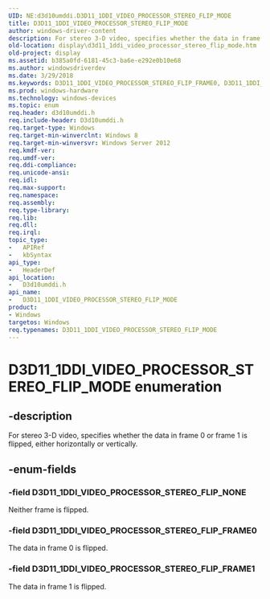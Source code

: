 ```yaml
---
UID: NE:d3d10umddi.D3D11_1DDI_VIDEO_PROCESSOR_STEREO_FLIP_MODE
title: D3D11_1DDI_VIDEO_PROCESSOR_STEREO_FLIP_MODE
author: windows-driver-content
description: For stereo 3-D video, specifies whether the data in frame 0 or frame 1 is flipped, either horizontally or vertically.
old-location: display\d3d11_1ddi_video_processor_stereo_flip_mode.htm
old-project: display
ms.assetid: b385a0fd-6181-45c3-ba6e-e292e0b10e68
ms.author: windowsdriverdev
ms.date: 3/29/2018
ms.keywords: D3D11_1DDI_VIDEO_PROCESSOR_STEREO_FLIP_FRAME0, D3D11_1DDI_VIDEO_PROCESSOR_STEREO_FLIP_FRAME1, D3D11_1DDI_VIDEO_PROCESSOR_STEREO_FLIP_MODE, D3D11_1DDI_VIDEO_PROCESSOR_STEREO_FLIP_MODE enumeration [Display Devices], D3D11_1DDI_VIDEO_PROCESSOR_STEREO_FLIP_NONE, d3d10umddi/D3D11_1DDI_VIDEO_PROCESSOR_STEREO_FLIP_FRAME0, d3d10umddi/D3D11_1DDI_VIDEO_PROCESSOR_STEREO_FLIP_FRAME1, d3d10umddi/D3D11_1DDI_VIDEO_PROCESSOR_STEREO_FLIP_MODE, d3d10umddi/D3D11_1DDI_VIDEO_PROCESSOR_STEREO_FLIP_NONE, display.d3d11_1ddi_video_processor_stereo_flip_mode
ms.prod: windows-hardware
ms.technology: windows-devices
ms.topic: enum
req.header: d3d10umddi.h
req.include-header: D3d10umddi.h
req.target-type: Windows
req.target-min-winverclnt: Windows 8
req.target-min-winversvr: Windows Server 2012
req.kmdf-ver: 
req.umdf-ver: 
req.ddi-compliance: 
req.unicode-ansi: 
req.idl: 
req.max-support: 
req.namespace: 
req.assembly: 
req.type-library: 
req.lib: 
req.dll: 
req.irql: 
topic_type:
-	APIRef
-	kbSyntax
api_type:
-	HeaderDef
api_location:
-	D3d10umddi.h
api_name:
-	D3D11_1DDI_VIDEO_PROCESSOR_STEREO_FLIP_MODE
product:
- Windows
targetos: Windows
req.typenames: D3D11_1DDI_VIDEO_PROCESSOR_STEREO_FLIP_MODE
---
```


# D3D11_1DDI_VIDEO_PROCESSOR_STEREO_FLIP_MODE enumeration


## -description


For stereo 3-D video, specifies whether the data in frame 0 or frame 1 is flipped, either horizontally or vertically.


## -enum-fields




### -field D3D11_1DDI_VIDEO_PROCESSOR_STEREO_FLIP_NONE

Neither frame is flipped.


### -field D3D11_1DDI_VIDEO_PROCESSOR_STEREO_FLIP_FRAME0

The data in frame 0 is flipped.


### -field D3D11_1DDI_VIDEO_PROCESSOR_STEREO_FLIP_FRAME1

The data in frame 1 is flipped.

